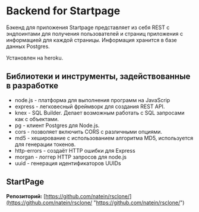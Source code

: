 # Backend for Startpage

Бэкенд для приложения Startpage представляет из себя REST с эндпоинтами для получения пользователей и страниц приложения с информацией для каждой страницы.
Информация хранится в базе данных Postgres.

Установлен на heroku.

## Библиотеки и инструменты, задействованные в разработке

- node.js - платформа для выполнения программ на JavaScrip
- express - легковесный фреймворк для создания REST API.
- knex - SQL Builder. Делает возможным работать с SQL запросами как с объектами.
- pg - клиент Postgres для Node.js. 
- cors - позволяет включить CORS с различными опциями.
- md5 - хеширование с использованием алгоритма MD5, используется для генерации токенов.
- http-errors - создаёт HTTP ошибки для Express
- morgan - логгер HTTP запросов для node.js
- uuid - генерация идентификаторов UUIDs

## StartPage

**Репозиторий:** [https://github.com/natein/rsclone/](https://github.com/natein/rsclone/ "https://github.com/natein/rsclone/")
